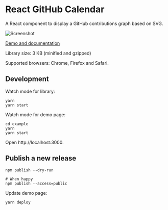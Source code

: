 # React GitHub Calendar

A React component to display a GitHub contributions graph based on SVG.

![Screenshot](preview.png#2)

[Demo and documentation](https://grubersjoe.github.io/react-github-calendar/)

Library size: 3 KB (minified and gzipped)

Supported browsers: Chrome, Firefox and Safari.

## Development

Watch mode for library:

```
yarn
yarn start
```

Watch mode for demo page:

```
cd example
yarn
yarn start
```

Open http://localhost:3000.

## Publish a new release

```
npm publish --dry-run

# When happy
npm publish --access=public
```

Update demo page:

```
yarn deploy
```
